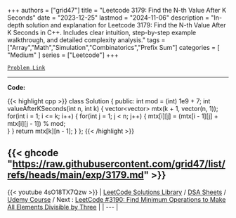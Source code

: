 
+++
authors = ["grid47"]
title = "Leetcode 3179: Find the N-th Value After K Seconds"
date = "2023-12-25"
lastmod = "2024-11-06"
description = "In-depth solution and explanation for Leetcode 3179: Find the N-th Value After K Seconds in C++. Includes clear intuition, step-by-step example walkthrough, and detailed complexity analysis."
tags = ["Array","Math","Simulation","Combinatorics","Prefix Sum"]
categories = [
    "Medium"
]
series = ["Leetcode"]
+++



[`Problem Link`](https://leetcode.com/problems/find-the-n-th-value-after-k-seconds/description/)

---
**Code:**

{{< highlight cpp >}}
class Solution {
public:
    int mod = (int) 1e9 + 7;
    int valueAfterKSeconds(int n, int k) {
        vector<vector<long>> mtx(k + 1, vector<long>(n, 1));
        for(int i = 1; i <= k; i++) {
            for(int j = 1; j < n; j++) {
                mtx[i][j] = (mtx[i - 1][j] + mtx[i][j - 1]) % mod;   
            }
        }
        return mtx[k][n - 1];
    }
};
{{< /highlight >}}

{{< ghcode "https://raw.githubusercontent.com/grid47/list/refs/heads/main/exp/3179.md" >}}
---
{{< youtube 4sO18TX7Qzw >}}
| [LeetCode Solutions Library](https://grid47.xyz/leetcode/) / [DSA Sheets](https://grid47.xyz/sheets/) / [Udemy Course](https://grid47.xyz/courses/) / Next : [LeetCode #3190: Find Minimum Operations to Make All Elements Divisible by Three](https://grid47.xyz/posts/leetcode-3190-find-minimum-operations-to-make-all-elements-divisible-by-three-solution/) |
| --- |
